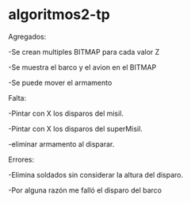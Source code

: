 # algoritmos2-tp

Agregados:

-Se crean multiples BITMAP para cada valor Z

-Se muestra el barco y el avion en el BITMAP

-Se puede mover el armamento

Falta:

-Pintar con X los disparos del misil.

-Pintar con X los disparos del superMisil.

-eliminar armamento al disparar.

Errores:

-Elimina soldados sin considerar la altura del disparo.

-Por alguna razón me falló el disparo del barco
